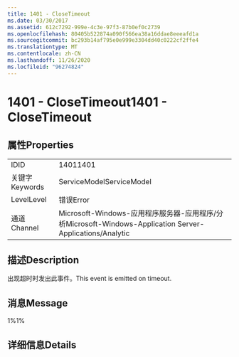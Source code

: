 ```yaml
---
title: 1401 - CloseTimeout
ms.date: 03/30/2017
ms.assetid: 612c7292-999e-4c3e-97f3-87b0ef0c2739
ms.openlocfilehash: 80405b522874a090f566ea38a16ddae8eeeafd1a
ms.sourcegitcommit: bc293b14af795e0e999e3304dd40c0222cf2ffe4
ms.translationtype: MT
ms.contentlocale: zh-CN
ms.lasthandoff: 11/26/2020
ms.locfileid: "96274824"
---
```

# <a name="1401---closetimeout"></a><span data-ttu-id="f112f-102">1401 - CloseTimeout</span><span class="sxs-lookup"><span data-stu-id="f112f-102">1401 - CloseTimeout</span></span>

## <a name="properties"></a><span data-ttu-id="f112f-103">属性</span><span class="sxs-lookup"><span data-stu-id="f112f-103">Properties</span></span>  
  
|||  
|-|-|  
|<span data-ttu-id="f112f-104">ID</span><span class="sxs-lookup"><span data-stu-id="f112f-104">ID</span></span>|<span data-ttu-id="f112f-105">1401</span><span class="sxs-lookup"><span data-stu-id="f112f-105">1401</span></span>|  
|<span data-ttu-id="f112f-106">关键字</span><span class="sxs-lookup"><span data-stu-id="f112f-106">Keywords</span></span>|<span data-ttu-id="f112f-107">ServiceModel</span><span class="sxs-lookup"><span data-stu-id="f112f-107">ServiceModel</span></span>|  
|<span data-ttu-id="f112f-108">Level</span><span class="sxs-lookup"><span data-stu-id="f112f-108">Level</span></span>|<span data-ttu-id="f112f-109">错误</span><span class="sxs-lookup"><span data-stu-id="f112f-109">Error</span></span>|  
|<span data-ttu-id="f112f-110">通道</span><span class="sxs-lookup"><span data-stu-id="f112f-110">Channel</span></span>|<span data-ttu-id="f112f-111">Microsoft-Windows-应用程序服务器-应用程序/分析</span><span class="sxs-lookup"><span data-stu-id="f112f-111">Microsoft-Windows-Application Server-Applications/Analytic</span></span>|  
  
## <a name="description"></a><span data-ttu-id="f112f-112">描述</span><span class="sxs-lookup"><span data-stu-id="f112f-112">Description</span></span>  

 <span data-ttu-id="f112f-113">出现超时时发出此事件。</span><span class="sxs-lookup"><span data-stu-id="f112f-113">This event is emitted on timeout.</span></span>  
  
## <a name="message"></a><span data-ttu-id="f112f-114">消息</span><span class="sxs-lookup"><span data-stu-id="f112f-114">Message</span></span>  

 <span data-ttu-id="f112f-115">1%</span><span class="sxs-lookup"><span data-stu-id="f112f-115">1%</span></span>  
  
## <a name="details"></a><span data-ttu-id="f112f-116">详细信息</span><span class="sxs-lookup"><span data-stu-id="f112f-116">Details</span></span>
